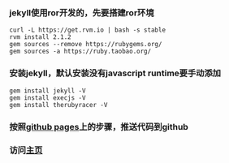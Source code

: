 ### jekyll使用ror开发的，先要搭建ror环境
```
curl -L https://get.rvm.io | bash -s stable
rvm install 2.1.2
gem sources --remove https://rubygems.org/
gem sources -a https://ruby.taobao.org/
```
### 安装jekyll，默认安装没有javascript runtime要手动添加
```
gem install jekyll -V
gem install execjs -V
gem install therubyracer -V
```
### 按照[github pages](https://pages.github.com/)上的步骤，推送代码到github
### 访问[主页](http://lj1208.github.io)
